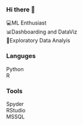 ### Hi there 👋
💻ML Enthusiast<br />
📊Dashboarding and DataViz<br />
🔎Exploratory Data Analyis<br />

### Languges
Python<br />
R<br />

### Tools

Spyder<br />
RStudio<br />
MSSQL<br />
<!--
**kaanmtl/kaanmtl** is a ✨ _special_ ✨ repository because its `README.md` (this file) appears on your GitHub profile.


